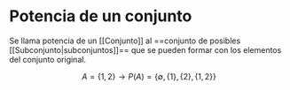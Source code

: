 # Potencia de un conjunto

Se llama potencia de un [[Conjunto]] al ==conjunto de posibles [[Subconjunto|subconjuntos]]== que se pueden formar con los elementos del conjunto original.

$$
A = \{1,2\}
\rightarrow
P(A) = \{ \emptyset, \{1\}, \{2\}, \{1,2\} \}
$$
